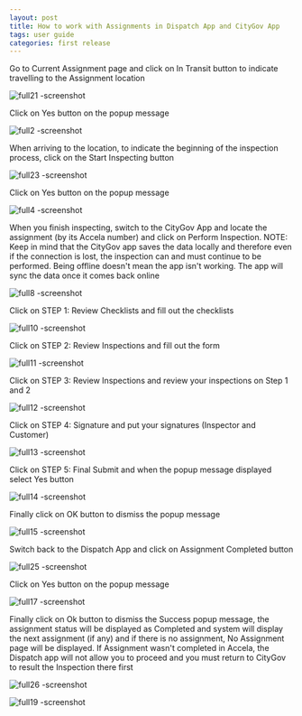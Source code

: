 ```yaml
---
layout: post
title: How to work with Assignments in Dispatch App and CityGov App
tags: user guide
categories: first release
---
```


<link rel="stylesheet" href="/User-Guide/styles.css">

Go to Current Assignment page and click on In Transit button to indicate travelling to the Assignment location

![full21 -screenshot](https://user-images.githubusercontent.com/81990744/115051984-68d02600-9eab-11eb-94b6-3171903c31f4.png)

Click on Yes button on the popup message

![full2 -screenshot](https://user-images.githubusercontent.com/81990744/115026963-17b33880-9e91-11eb-8585-add178ae4068.png)


When arriving to the location, to indicate the beginning of the inspection process, click on the Start Inspecting button

![full23 -screenshot](https://user-images.githubusercontent.com/81990744/115052004-6e2d7080-9eab-11eb-8594-2ce44975df41.png)

Click on Yes button on the popup message

![full4 -screenshot](https://user-images.githubusercontent.com/81990744/115052687-3a067f80-9eac-11eb-868c-69c8de0d41db.png)

When you finish inspecting, switch to the CityGov App and locate the assignment (by its Accela number) and click on Perform Inspection. NOTE: Keep in mind that the CityGov app saves the data locally and therefore even if the connection is lost, the inspection can and must continue to be performed. Being offline doesn't mean the app isn't working. The app will sync the data once it comes back online

![full8 -screenshot](https://user-images.githubusercontent.com/81990744/115026984-226dcd80-9e91-11eb-80c4-4572d89ce1de.png)

Click on STEP 1: Review Checklists and fill out the checklists

![full10 -screenshot](https://user-images.githubusercontent.com/81990744/115026999-26015480-9e91-11eb-84dc-5a77967d72ab.png)

Click on STEP 2: Review Inspections and fill out the form

![full11 -screenshot](https://user-images.githubusercontent.com/81990744/115027003-27cb1800-9e91-11eb-9bb7-926e34569ca5.png)

Click on STEP 3: Review Inspections and review your inspections on Step 1 and 2

![full12 -screenshot](https://user-images.githubusercontent.com/81990744/115027018-2b5e9f00-9e91-11eb-9e1c-cd680c9b24e0.png)

Click on STEP 4: Signature and put your signatures (Inspector and Customer)

![full13 -screenshot](https://user-images.githubusercontent.com/81990744/115027027-2d286280-9e91-11eb-84d1-0b0e245eb4a6.png)

Click on STEP 5: Final Submit and when the popup message displayed select Yes button

![full14 -screenshot](https://user-images.githubusercontent.com/81990744/115027029-2e598f80-9e91-11eb-8695-1b3fb9bfc999.png)

Finally click on OK button to dismiss the popup message

![full15 -screenshot](https://user-images.githubusercontent.com/81990744/115027036-30bbe980-9e91-11eb-82b1-4b4bf95a8068.png)

Switch back to the Dispatch App and click on Assignment Completed button

![full25 -screenshot](https://user-images.githubusercontent.com/81990744/115052017-71c0f780-9eab-11eb-866d-5d07f61543be.png)

Click on Yes button on the popup message

![full17 -screenshot](https://user-images.githubusercontent.com/81990744/115027045-34e80700-9e91-11eb-83ab-49ae8accb719.png)

Finally click on Ok button to dismiss the Success popup message, the assignment status will be displayed as Completed and system will display the next assignment (if any) and if there is no assignment, No Assignment page will be displayed. If Assignment wasn't completed in Accela, the Dispatch app will not allow you to proceed and you must return to CityGov to result the Inspection there first

![full26 -screenshot](https://user-images.githubusercontent.com/81990744/115052027-74235180-9eab-11eb-8542-4cd3ddb76ae7.png)

![full19 -screenshot](https://user-images.githubusercontent.com/81990744/115027059-3a455180-9e91-11eb-8550-ea8cd2bff630.png)



